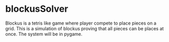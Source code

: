 # blockusSolver
Blockus is a tetris like game where player compete to place pieces on a grid. This is a simulation of blockus proving that all pieces can be places at once. The system will be in pygame.

